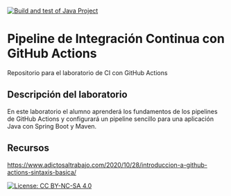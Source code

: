 [![Build and test of Java Project](https://github.com/ETSISI-EMS/ems2023_lab_1_3_ci_github_actions-sslamar/actions/workflows/main.yml/badge.svg)](https://github.com/ETSISI-EMS/ems2023_lab_1_3_ci_github_actions-sslamar/actions/workflows/main.yml)

# Pipeline de Integración Continua con GitHub Actions

Repositorio para el laboratorio de CI con GitHub Actions

## Descripción del laboratorio

En este laboratorio el alumno aprenderá los fundamentos de los pipelines de GitHub Actions y configurará un pipeline
sencillo para una aplicación Java con Spring Boot y Maven. 

## Recursos
https://www.adictosaltrabajo.com/2020/10/28/introduccion-a-github-actions-sintaxis-basica/

[![License: CC BY-NC-SA 4.0](https://img.shields.io/badge/License-CC_BY--NC--SA_4.0-lightgrey.svg)](https://creativecommons.org/licenses/by-nc-sa/4.0/)
